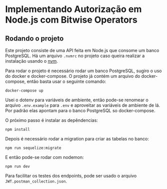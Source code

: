 # Implementando Autorização em Node.js com Bitwise Operators
## Rodando o projeto

Este projeto consiste de uma API feita em Node.js que consome um banco PostgreSQL. Há um arquivo `.nvmrc` no projeto caso queira realizar a instalação usando o [nvm](https://github.com/nvm-sh/nvm).

Para rodar o projeto é necessário rodar um banco PostgreSQL, sugiro o uso do docker e docker-compose. O projeto já contém um arquivo do docker-compose, então basta usar o seguinte comando:

`docker-compose up`

Usei o dotenv para variáveis de ambiente, então pode-se renomear o arquivo `.env.example` para `.env` e aproveitar as variáveis de ambiente de lá. Por padrão elas apontam para o banco PostgreSQL so docker-compose.

O próximo passo é instalar as depêndencias:

`npm install`

Depois é necessário rodar a migration para criar as tabelas no banco:

`npm run sequelize:migrate`

E então pode-se rodar com nodemon:

`npm run dev`

Para facilitar os testes dos endpoints, pode ser usado o arquivo `JWT.postman_collection.json`.
